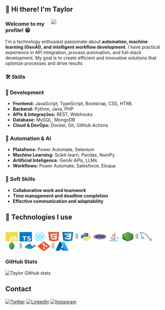 ## 👋 Hi there! I'm Taylor

<img src="https://raw.githubusercontent.com/MicaelliMedeiros/micaellimedeiros/master/image/computer-illustration.png" min-width="360px" max-width="360px" width="360px" align="right">

### Welcome to my profile! 😁

I'm a technology enthusiast passionate about **automation, machine learning (GenAI), and intelligent workflow development**. I have practical experience in API integration, process automation, and full-stack development. My goal is to create efficient and innovative solutions that optimize processes and drive results


### 🛠 **Skills**  

### 🔹 **Development**  
- **Frontend:** JavaScript, TypeScript, Bootstrap, CSS, HTML  
- **Backend:** Python, Java, PHP  
- **APIs & Integrações:** REST, Webhooks  
- **Database:** MySQL, MongoDB  
- **Cloud & DevOps:** Docker, Git, GitHub Actions  

### 🔹 **Automation & AI**  
- **Platafoms:** Power Automate, Selenium  
- **Machine Learning:** Scikit-learn, Pandas, NumPy  
- **Artificial Inteligence:** GenAi APIs, LLMs 
- **Workflows:** Power Automate, Salesforce, Eloqua  

### 🔹 **Soft Skills**  
- **Collaborative work and teamwork**  
- **Time management and deadline completion**  
- **Effective communication and adaptability**  


## 📌 **Technologies I use**  

<div style="display: inline_block"><br>
  <img align="center" alt="Taylor-Js" height="30" width="40" src="https://raw.githubusercontent.com/devicons/devicon/master/icons/javascript/javascript-plain.svg">
  <img align="center" alt="Taylor-TS" height="30" width="40" src="https://raw.githubusercontent.com/devicons/devicon/master/icons/typescript/typescript-original.svg">
  <img align="center" alt="Taylor-React" height="30" width="40" src="https://raw.githubusercontent.com/devicons/devicon/master/icons/react/react-original.svg">
  <img align="center" alt="Taylor-HTML" height="30" width="40" src="https://raw.githubusercontent.com/devicons/devicon/master/icons/html5/html5-original.svg">
  <img align="center" alt="Taylor-CSS" height="30" width="40" src="https://raw.githubusercontent.com/devicons/devicon/master/icons/css3/css3-original.svg">
  ||
  <img align="center" alt="Taylor-Python" height="30" width="40" src="https://raw.githubusercontent.com/devicons/devicon/master/icons/python/python-original.svg">
  <img align="center" alt="Taylor-PHP" height="30" width="40" src="https://raw.githubusercontent.com/devicons/devicon/master/icons/php/php-original.svg">
  <img align="center" alt="Taylor-Java" height="30" width="40" src="https://raw.githubusercontent.com/devicons/devicon/master/icons/java/java-original.svg">
  <img align="center" alt="Taylor-NodeJS" height="30" width="40" src="https://raw.githubusercontent.com/devicons/devicon/master/icons/nodejs/nodejs-original.svg">
  ||
  <img align="center" alt="Taylor-MySQL" height="30" width="40" src="https://raw.githubusercontent.com/devicons/devicon/master/icons/mysql/mysql-original.svg">
  <img align="center" alt="Taylor-MongoDB" height="30" width="40" src="https://raw.githubusercontent.com/devicons/devicon/master/icons/mongodb/mongodb-original.svg">
  ||
  <img align="center" alt="Taylor-Docker" height="30" width="40" src="https://raw.githubusercontent.com/devicons/devicon/master/icons/docker/docker-original.svg">
  <img align="center" alt="Taylor-Git" height="30" width="40" src="https://raw.githubusercontent.com/devicons/devicon/master/icons/git/git-original.svg">
  ||
  <img align="center" alt="Taylor-Azure" height="30" width="40" src="https://raw.githubusercontent.com/devicons/devicon/master/icons/azure/azure-original.svg">
</div>  


###  **GitHub Stats**  

![Taylor GitHub stats](https://github-readme-stats.vercel.app/api?username=taylorteixeira&show_icons=true&theme=dark&count_private=true)  


##  **Contact**  

<div>
<a href="https://twitter.com/rewmond_" target="_blank"><img align="center" src="https://raw.githubusercontent.com/rahuldkjain/github-profile-readme-generator/master/src/images/icons/Social/twitter.svg" alt="Twitter" height="30" width="40" /></a>
<a href="#" target="_blank"><img align="center" src="https://raw.githubusercontent.com/rahuldkjain/github-profile-readme-generator/master/src/images/icons/Social/linked-in-alt.svg" alt="LinkedIn" height="30" width="40" /></a>
<a href="https://www.instagram.com/taylorvteixeira/" target="_blank"><img align="center" src="https://raw.githubusercontent.com/rahuldkjain/github-profile-readme-generator/master/src/images/icons/Social/instagram.svg" alt="Instagram" height="30" width="40" /></a>
</div>
